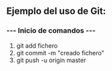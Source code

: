 ## Ejemplo del uso de Git:

### --- Inicio de comandos ---

1. git add fichero
2. git commit -m "creado fichero"
3. git push -u origin master